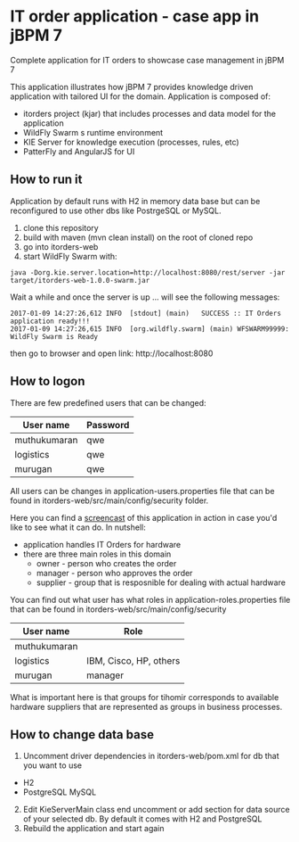 # IT order application - case app in jBPM 7
Complete application for IT orders to showcase case management in jBPM 7

This application illustrates how jBPM 7 provides knowledge driven application with tailored UI for the domain. Application is composed of:

- itorders project (kjar) that includes processes and data model for the application
- WildFly Swarm s runtime environment
- KIE Server for knowledge execution (processes, rules, etc)
- PatterFly and AngularJS for UI


How to run it
--------------------

Application by default runs with H2 in memory data base but can be reconfigured to use other dbs like PostrgeSQL or MySQL.

1. clone this repository
2. build with maven (mvn clean install) on the root of cloned repo
3. go into itorders-web
4. start WildFly Swarm with:

```
java -Dorg.kie.server.location=http://localhost:8080/rest/server -jar target/itorders-web-1.0.0-swarm.jar
```

Wait a while and once the server is up ... will see the following messages:
```
2017-01-09 14:27:26,612 INFO  [stdout] (main) 	SUCCESS :: IT Orders application ready!!!
2017-01-09 14:27:26,615 INFO  [org.wildfly.swarm] (main) WFSWARM99999: WildFly Swarm is Ready
```
then go to browser and open link: http://localhost:8080

How to logon
----------------
There are few predefined users that can be changed:

User name | Password
------------ | -------------
muthukumaran | qwe
logistics | qwe
murugan | qwe

All users can be changes in application-users.properties file that can be found in itorders-web/src/main/config/security folder.

Here you can find a [screencast](https://www.youtube.com/watch?v=GIak-6YpyaA) of this application in action in case you'd like to see what it can do. In nutshell:

- application handles IT Orders for hardware
- there are three main roles in this domain
  - owner - person who creates the order
  - manager - person who approves the order
  - supplier - group that is resposnible for dealing with actual hardware
  
You can find out what user has what roles in application-roles.properties file that can be found in itorders-web/src/main/config/security 

User name | Role
------------ | -------------
muthukumaran | 
logistics | IBM, Cisco, HP, others
murugan | manager

What is important here is that groups for tihomir corresponds to available hardware suppliers that are represented as groups in business processes.


How to change data base
-----------------------

1. Uncomment driver dependencies in itorders-web/pom.xml for db that you want to use
  - H2
  - PostgreSQL
  MySQL
2. Edit KieServerMain class end uncomment or add section for data source of your selected db. By default it comes with H2 and PostgreSQL
3. Rebuild the application and start again


